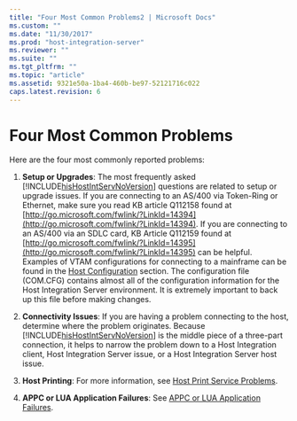 ```yaml
---
title: "Four Most Common Problems2 | Microsoft Docs"
ms.custom: ""
ms.date: "11/30/2017"
ms.prod: "host-integration-server"
ms.reviewer: ""
ms.suite: ""
ms.tgt_pltfrm: ""
ms.topic: "article"
ms.assetid: 9321e50a-1ba4-460b-be97-52121716c022
caps.latest.revision: 6
---
```

# Four Most Common Problems
Here are the four most commonly reported problems:  
  
1.  **Setup or Upgrades**: The most frequently asked [!INCLUDE[hisHostIntServNoVersion](../includes/hishostintservnoversion-md.md)] questions are related to setup or upgrade issues. If you are connecting to an AS/400 via Token-Ring or Ethernet, make sure you read KB article Q112158 found at [http://go.microsoft.com/fwlink/?LinkId=14394](http://go.microsoft.com/fwlink/?LinkId=14394). If you are connecting to an AS/400 via an SDLC card, KB Article Q112159 found at [http://go.microsoft.com/fwlink/?LinkId=14395](http://go.microsoft.com/fwlink/?LinkId=14395) can be helpful. Examples of VTAM configurations for connecting to a mainframe can be found in the [Host Configuration](../core/host-configuration2.md) section. The configuration file (COM.CFG) contains almost all of the configuration information for the Host Integration Server environment. It is extremely important to back up this file before making changes.  
  
2.  **Connectivity Issues**: If you are having a problem connecting to the host, determine where the problem originates. Because [!INCLUDE[hisHostIntServNoVersion](../includes/hishostintservnoversion-md.md)] is the middle piece of a three-part connection, it helps to narrow the problem down to a Host Integration client, Host Integration Server issue, or a Host Integration Server host issue.  
  
3.  **Host Printing**: For more information, see [Host Print Service Problems](../core/host-print-service-problems2.md).  
  
4.  **APPC or LUA Application Failures**: See [APPC or LUA Application Failures](../core/appc-or-lua-application-failures1.md).